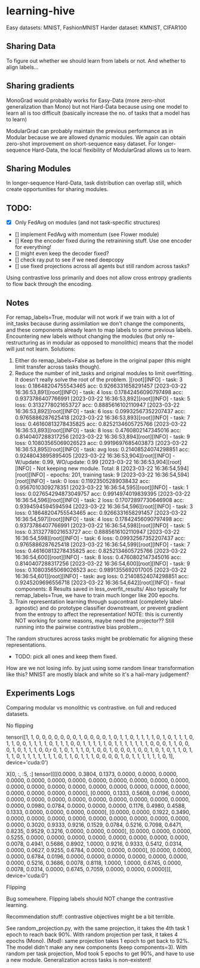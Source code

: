 # learning-hive

Easy datasets: MNIST, FashionMNIST
Harder dataset: KMNIST, CIFAR100

## Sharing Data
To figure out whether we should learn from labels or not. And whether to align labels...

## Sharing gradients
MonoGrad would probably works for Easy-Data (more zero-shot
generalization than Mono) but not Hard-Data because
using one model to learn all is too difficult (basically increase the no. 
of tasks that a model has to learn)

ModularGrad can probably maintain the previous performance as in Modular because we
are allowed dynamic modules. We again can obtain zero-shot improvement on short-sequence easy dataset.
For longer-sequence Hard-Data, the local flexibility of ModularGrad allows us to learn.

## Sharing Modules
In longer-sequence Hard-Data, task distribution can overlap still, which create opportunities for sharing modules.


## TODO:
- [x] Only FedAvg on modules (and not task-specific structures)
- [] implement FedAvg with momentum (see Flower module)
- [] Keep the encoder fixed during the retrainining stuff. Use one encoder for everything!
- [] might even keep the decoder fixed?
- [] check ray.put to see if we need deepcopy
- [] use fixed projections across all agents but still random across tasks?

Using contrastive loss primarily and does not allow cross entropy gradients to flow
back through the encoding.

## Notes
For remap_labels=True, modular will not work if we train with a lot of init_tasks because during assimilation
we don't change the components, and these components already learn to map labels to some previous labels. Encountering
new labels without changing the modules (but only re-restructuring as in modular as opposed to monolithic) means that 
the model will just not learn.
Solutions:
1. Either do remap_labels=False as before in the original paper (this might limit transfer across tasks though).
2. Reduce the number of init_tasks and original modules to limit overfitting. It doesn't really solve the root of the problem.
][root][INFO] -         task: 3 loss: 0.18648204755543465       acc: 0.9266331658291457
[2023-03-22 16:36:53,891][root][INFO] -         task: 4 loss: 0.17842456090797498       acc: 0.9373786407766991
[2023-03-22 16:36:53,892][root][INFO] -         task: 5 loss: 0.3132778021653727        acc: 0.8885616102110947
[2023-03-22 16:36:53,892][root][INFO] -         task: 6 loss: 0.09932567352207437       acc: 0.9765886287625418
[2023-03-22 16:36:53,893][root][INFO] -         task: 7 loss: 0.46160813278435825       acc: 0.8252134605725766
[2023-03-22 16:36:53,893][root][INFO] -         task: 8 loss: 0.4760802147345016        acc: 0.8140407288317256
[2023-03-22 16:36:53,894][root][INFO] -         task: 9 loss: 0.10803565069026523       acc: 0.9919697685403873
[2023-03-22 16:36:53,895][root][INFO] -         task: avg       loss: 0.21408524074298851       acc: 0.9248043895895405
[2023-03-22 16:36:53,904][root][INFO] - W/update: 0.99, WO/update: 0.99
[2023-03-22 16:36:53,904][root][INFO] - Not keeping new module. Total: 8
[2023-03-22 16:36:54,594][root][INFO] - epochs: 201, training task: 9
[2023-03-22 16:36:54,594][root][INFO] -         task: 0 loss: 0.11923505289038432       acc: 0.9567010309278351
[2023-03-22 16:36:54,595][root][INFO] -         task: 1 loss: 0.027654294873049757      acc: 0.9914974019839395
[2023-03-22 16:36:54,596][root][INFO] -         task: 2 loss: 0.17072897730646908       acc: 0.9394594594594594
[2023-03-22 16:36:54,596][root][INFO] -         task: 3 loss: 0.18648204755543465       acc: 0.9266331658291457
[2023-03-22 16:36:54,597][root][INFO] -         task: 4 loss: 0.17842456090797498       acc: 0.9373786407766991
[2023-03-22 16:36:54,598][root][INFO] -         task: 5 loss: 0.3132778021653727        acc: 0.8885616102110947
[2023-03-22 16:36:54,598][root][INFO] -         task: 6 loss: 0.09932567352207437       acc: 0.9765886287625418
[2023-03-22 16:36:54,599][root][INFO] -         task: 7 loss: 0.46160813278435825       acc: 0.8252134605725766
[2023-03-22 16:36:54,600][root][INFO] -         task: 8 loss: 0.4760802147345016        acc: 0.8140407288317256
[2023-03-22 16:36:54,600][root][INFO] -         task: 9 loss: 0.10803565069026523       acc: 0.9891355692017005
[2023-03-22 16:36:54,601][root][INFO] -         task: avg       loss: 0.21408524074298851       acc: 0.9245209696556718
[2023-03-22 16:36:54,642][root][INFO] - final components: 8
Results saved in less_overfit_results/ Also typically for remap_labels=True, we have to train much longer like 200 epochs.
3. Train representation learning through supcontrast (completely label-agnostic) and do prototype classifier downstream, or prevent
gradient from the entropy to affect the representation!
NOTE: this is currently NOT working for some reasons, maybe need the projector??
Still running into the pairwise contrastive bias problem...


The random structures across tasks might be problematic for aligning these representations.
- TODO: pick all ones and keep them fixed.


How are we not losing info. by just using some random linear transformation like this? MNIST are mostly black and white so it's a hail-mary judgement?


## Experiments Logs
Comparing modular vs monolithic vs contrastive.
on full and reduced datasets.




No flipping


tensor([1, 1, 0, 0, 0, 0, 0, 0, 0, 1, 0, 0, 0, 0, 1, 0, 1, 1, 0, 1, 1, 1, 1, 0,
        1, 0, 1, 1, 1, 0, 1, 1, 0, 0, 1, 1, 1, 1, 0, 1, 1, 1, 0, 0, 1, 1, 1, 1,
        1, 0, 1, 1, 1, 1, 1, 1, 1, 0, 0, 0, 1, 1, 0, 0, 0, 1, 0, 1, 1, 1, 0, 0,r
        0, 1, 0, 1, 1, 1, 0, 1, 0, 0, 1, 0, 0, 0, 1, 0, 0, 1, 0, 1, 0, 1, 1, 0,
        1, 1, 1, 0, 1, 1, 1, 1, 1, 1, 1, 0, 1, 1, 0, 1, 1, 1, 0, 0, 0, 0, 1, 0,
        1, 1, 1, 1, 1, 1, 0, 1], device='cuda:0')

X[0, :, :5, :]
tensor([[[0.0000, 0.3804, 0.1373, 0.0000, 0.0000, 0.0000, 0.0000, 0.0000,
          0.0000, 0.0000, 0.0000, 0.0000, 0.0000, 0.0000, 0.0000, 0.0000,
          0.0000, 0.0000, 0.0000, 0.0000, 0.0000, 0.0000, 0.0000, 0.0000,
          0.0000, 0.0000, 0.0000, 0.0000],
         [0.0000, 0.1333, 0.5608, 0.0196, 0.0000, 0.0000, 0.0000, 0.0000,
          0.0000, 0.0000, 0.0000, 0.0000, 0.0000, 0.0000, 0.0000, 0.0980,
          0.0784, 0.0000, 0.0000, 0.0000, 0.1176, 0.4980, 0.4588, 0.1333,
          0.0000, 0.0000, 0.0000, 0.0000],
         [0.0000, 0.0000, 0.1922, 0.3490, 0.0000, 0.0000, 0.0000, 0.0000,
          0.0000, 0.0000, 0.0000, 0.0000, 0.0000, 0.0000, 0.3020, 0.9333,
          0.9216, 0.1529, 0.0784, 0.5216, 0.7098, 0.6471, 0.8235, 0.9529,
          0.3216, 0.0000, 0.0000, 0.0000],
         [0.0000, 0.0000, 0.0000, 0.5255, 0.0000, 0.0000, 0.0000, 0.0000,
          0.0000, 0.0000, 0.0000, 0.0000, 0.0078, 0.4941, 0.5686, 0.8902,
          1.0000, 0.9216, 0.9333, 0.5412, 0.0314, 0.0000, 0.0627, 0.9255,
          0.6784, 0.0000, 0.0000, 0.0000],
         [0.0000, 0.0000, 0.0000, 0.6784, 0.0196, 0.0000, 0.0000, 0.0000,
          0.0000, 0.0000, 0.0000, 0.0000, 0.5216, 0.3686, 0.0078, 0.8118,
          1.0000, 1.0000, 0.6745, 0.0000, 0.0078, 0.0314, 0.0000, 0.6745,
          0.7059, 0.0000, 0.0000, 0.0000]]], device='cuda:0')

Flipping


Bug somewhere. Flipping labels should NOT change the contrastive learning.


Recommendation stuff: contrastive objectives might be a bit terrible.




See random_projection.py, with the same projection, it takes the 4th task 1 epoch to reach back 90%. With random projection per task,
it takes 4 epochs (Mono). (Mod): same projection takes 1 epoch to get back to 92%. The model didn't make any new components (keep components=3). With random per task projection, Mod took 5 epochs to get 90%, and have to use a new module. Generalization across
tasks is non-existent!
